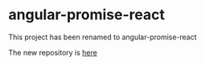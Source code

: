 # angular-promise-react
This project has been renamed to angular-promise-react

The new repository is [here](https://github.com/erpheus/angular-promise-react)

